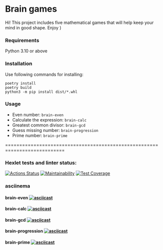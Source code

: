 # Brain games
Hi! This project includes five mathematical games that will help keep your mind in good shape. Enjoy )

### Requirements
Python 3.10 or above

### Installation
Use following commands for installing:

	poetry install
	poetry build
	python3 -m pip install dist/*.whl

### Usage
* Even number: `brain-even`
* Calculate the expression: `brain-calc`
* Greatest common divisor: `brain-gcd`
* Guess missing number: `brain-progression`
* Prime number: `brain-prime`


===========================================================================

### Hexlet tests and linter status:
[![Actions Status](https://github.com/Julian6262/python-project-49/workflows/hexlet-check/badge.svg)](https://github.com/Julian6262/python-project-49/actions)
[![Maintainability](https://api.codeclimate.com/v1/badges/43ff2c2a38821fd8bd90/maintainability)](https://codeclimate.com/github/Julian6262/python-project-49/maintainability)
[![Test Coverage](https://api.codeclimate.com/v1/badges/43ff2c2a38821fd8bd90/test_coverage)](https://codeclimate.com/github/Julian6262/python-project-49/test_coverage)




### asciinema

#### brain-even [![asciicast](https://asciinema.org/a/547487.svg)](https://asciinema.org/a/547487)

#### brain-calc [![asciicast](https://asciinema.org/a/547564.svg)](https://asciinema.org/a/547564)

#### brain-gcd [![asciicast](https://asciinema.org/a/547565.svg)](https://asciinema.org/a/547565)

#### brain-progression [![asciicast](https://asciinema.org/a/547609.svg)](https://asciinema.org/a/547609)

#### brain-prime [![asciicast](https://asciinema.org/a/547645.svg)](https://asciinema.org/a/547645)



